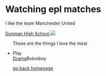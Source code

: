 <!DOCTYPE HTML>
<html>
<body>
<h1> Watching epl matches</h1>
<title>
 This is one of my interest </title>
<p>
I like the team Manchester United</p>
<a href ="www.dhs.sg"> Dunman High School  </a>
<img src=/><ul>
<p>These are the things I love the most </p> 
<li>Play</li>
<a href="drama.html"> Drama</a
<li>Boboiboy</li>
 
<a href ="index.html"> go back homepage  </a>

 

